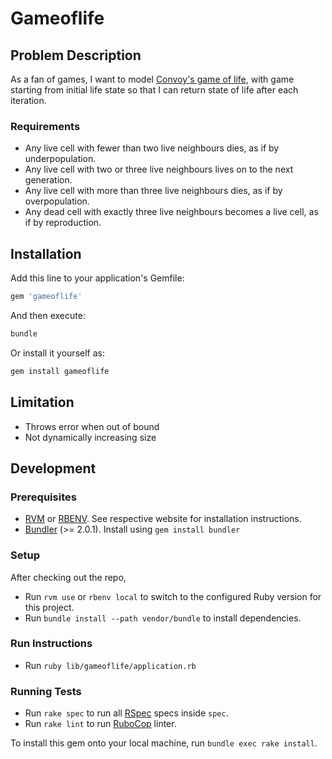 # Gameoflife

## Problem Description

As a fan of games, I want to model [Convoy's game of life][6], with game starting from initial life state so that I can return state of life after each iteration.

### Requirements

- Any live cell with fewer than two live neighbours dies, as if by underpopulation.
- Any live cell with two or three live neighbours lives on to the next generation.
- Any live cell with more than three live neighbours dies, as if by overpopulation.
- Any dead cell with exactly three live neighbours becomes a live cell, as if by reproduction.

## Installation

Add this line to your application's Gemfile:

```ruby
gem 'gameoflife'
```

And then execute:

```bash
bundle
```

Or install it yourself as:

```bash
gem install gameoflife
```

## Limitation

- Throws error when out of bound
- Not dynamically increasing size

## Development

### Prerequisites

- [RVM][1] or [RBENV][2]. See respective website for installation instructions.
- [Bundler][3] (>= 2.0.1). Install using `gem install bundler`

### Setup

After checking out the repo,

- Run `rvm use` or `rbenv local` to switch to the configured Ruby version for this project.
- Run `bundle install --path vendor/bundle` to install dependencies.

### Run Instructions

- Run `ruby lib/gameoflife/application.rb`

### Running Tests

- Run `rake spec` to run all [RSpec][4] specs inside `spec`.
- Run `rake lint` to run [RuboCop][5] linter.

To install this gem onto your local machine, run `bundle exec rake install`.

[1]: https://rvm.io/
[2]: https://github.com/rbenv/rbenv
[3]: https://bundler.io/
[4]: https://rspec.info/
[5]: https://docs.rubocop.org/en/stable/
[6]: https://en.wikipedia.org/wiki/Conway%27s_Game_of_Life
